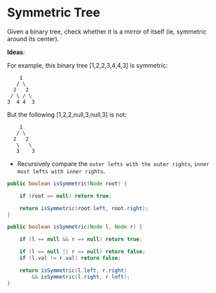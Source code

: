 # Symmetric Tree

Given a binary tree, check whether it is a mirror of itself (ie, symmetric around its center).

**Ideas**:

For example, this binary tree [1,2,2,3,4,4,3] is symmetric:
```
    1
   / \
  2   2
 / \ / \
3  4 4  3
```

But the following [1,2,2,null,3,null,3] is not:
```
    1
   / \
  2   2
   \   \
   3    3

```
- Recursively compare the `outer lefts with the outer rights`, `inner most lefts with inner rights`.

```java
public boolean isSymmetric(Node root) {

    if (root == null) return true;

    return isSymmetric(root.left, root.right);
}

public boolean isSymmetric(Node l, Node r) {

    if (l == null && r == null) return true;

    if (l == null || r == null) return false;
    if (l.val != r.val) return false;

    return isSymmetric(l.left, r.right) 
        && isSymmetric(l.right, r.left);
}

```
